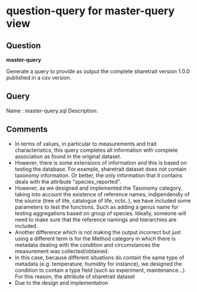 # question-query for master-query view

## Question

**master-query**

Generate a query to provide as output the complete sharetrait version 1.0.0 published in a csv version. 
## Query

Name : master-query.sql
Description: 

## Comments

- In terms of values, in particular to measurements and trait characteristics, this query completes all information with complete association as found in the original dataset.
- However, there is some extensions of information and this is based on testing the database. For example, sharetrait dataset does not contain taxonomy information. Or better, the only information that it contains deals with the attribute "species_reported".
- However, as we designed and implemented the Taxonomy category, taking into account the existence of reference names, indipendendly of the source (tree of life, catalogue of life, ncbi..), we have included some parameters to test the functions. Such as adding a genus name for testing aggregations based on group of species. Ideally, someone will need to make sure that the reference namings and hierarchies are included.
- Another difference which is not making the output incorrect but just using a different term is for the Method category in which there is metadata dealing with the condition and circumstances the measurement was collected/obtained.
- In this case, because different situations do contain the same type of metadata (e.g. temperature, humidity for instance), we designed the condition to contain a type field (such as experiment, maintenance...). For this reason, the attribute of sharetrait dataset
- Due to the design and implementation 
